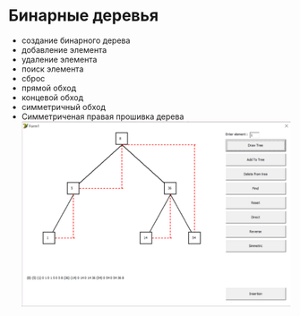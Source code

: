 # Бинарные деревья
- создание бинарного дерева
- добавление элемента 
- удаление элемента
- поиск элемента 
- сброс
- прямой обход
- концевой обход 
- симметричный обход
- Симметриченая правая прошивка дерева
![Img_alt](https://github.com/Butonsusumom/SIAOD_6/blob/master/Capture4.PNG)


